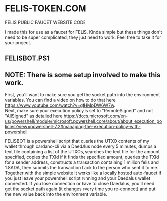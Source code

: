 # FELIS-TOKEN.COM
FELIS PUBLIC FAUCET WEBSITE CODE

I made this for use as a faucet for FELIS. Kinda simple but these things don't need to be super complicated, they just need to work. Feel free to take it for your project.  



FELISBOT.PS1
--------------
NOTE: There is some setup involved to make this work. 
--------------
First, you'll want to make sure you get the socket path into the environment variables.  You can find a video on how to do that here https://www.youtube.com/watch?v=gfHMpDW6W7w.  
Next, make sure your execution policy is set to "RemoteSigned" and not "AllSigned" as detailed here 
https://docs.microsoft.com/en-us/powershell/module/microsoft.powershell.core/about/about_execution_policies?view=powershell-7.2#managing-the-execution-policy-with-powershell

FELISBOT is a powershell script that queries the UTXO contents of my wallet through cardano-cli via a Daedalus node every 5 minutes, dumps a text file containing a list of the UTXOs, searches the text file for the amount specified, copies the TXId if it finds the specified amount, queries the TXId for a sender address, constructs a transaction containing 1 million felis and 1.8ADA, then submits the transaction back to the person who sent it to me. Together with the simple website it works like a locally hosted auto-faucet if you just leave your powershell script running and your Daedalus wallet connected.  If you lose connection or have to close Daedalus, you'll need get the socket path again (it changes every time you re-connect) and put the new value back into the environment variable.  
